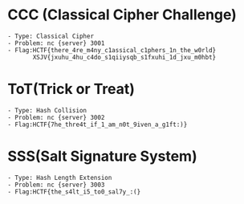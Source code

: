 # CCC (Classical Cipher Challenge)
    - Type: Classical Cipher
    - Problem: nc {server} 3001
    - Flag:HCTF{there_4re_m4ny_c1assical_c1phers_1n_the_w0rld}
           XSJV{jxuhu_4hu_c4do_s1qiiysqb_s1fxuhi_1d_jxu_m0hbt}

# ToT(Trick or Treat)
    - Type: Hash Collision
    - Problem: nc {server} 3002
    - Flag:HCTF{7he_thre4t_if_1_am_n0t_9iven_a_g1ft:)}

# SSS(Salt Signature System)
    - Type: Hash Length Extension
    - Problem: nc {server} 3003
    - Flag:HCTF{the_s4lt_i5_to0_sal7y_:(}